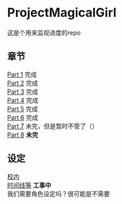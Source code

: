 # ProjectMagicalGirl

这是个用来监视进度的repo

## 章节
[Part 1](1.md) 完成\
[Part 2](2.md) 完成\
[Part 3](3.md) 完成\
[Part 4](4.md) 完成\
[Part 5](5.md) 完成\
[Part 6](6.md) 完成\
[Part 7](7.md) 未完，但是暂时不管了（）\
[Part 8](8.md) **未完**

## 设定
[校内](environment/campus.md)\
[时间线等](environment/timeline.md) **工事中**\
我们需要角色设定吗？很可能是不需要
